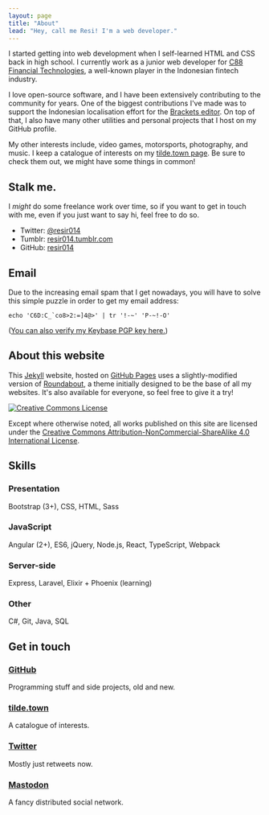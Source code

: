 ```yaml
---
layout: page
title: "About"
lead: "Hey, call me Resi! I'm a web developer."
---
```


I started getting into web development when I self-learned HTML and CSS back in high school. I currently work as a junior web developer for <a href="https://www.c88fin.com/" target="_blank">C88 Financial Technologies</a>, a well-known player in the Indonesian fintech industry.

I love open-source software, and I have been extensively contributing to the community for years. One of the biggest contributions I've made was to support the Indonesian localisation effort for the <a href="http://brackets.io/" target="_blank">Brackets editor</a>. On top of that, I also have many other utilities and personal projects that I host on my GitHub profile.

My other interests include, video games, motorsports, photography, and music. I keep a catalogue of interests on my <a href="https://tilde.town/~resir014/" target="_blank">tilde.town page</a>. Be sure to check them out, we might have some things in common!

## Stalk me.

I *might* do some freelance work over time, so if you want to get in touch with me, even if you just want to say hi, feel free to do so.

* Twitter: [@resir014](https://twitter.com/resir014)
* Tumblr: [resir014.tumblr.com](http://resir014.tumblr.com/)
* GitHub: [resir014](https://github.com/resir014)

## Email

Due to the increasing email spam that I get nowadays, you will have to solve this simple puzzle in order to get my email address:

```
echo 'C6D:C_`co8>2:=]4@>' | tr '!-~' 'P-~!-O'
```

([You can also verify my Keybase PGP key here.](https://keybase.io/resir014))

## About this website

This [Jekyll](https://jekyllrb.com/) website, hosted on [GitHub Pages](https://pages.github.com/) uses a slightly-modified version of [Roundabout](http://blvd.space/roundabout), a theme initially designed to be the base of all my websites. It's also available for everyone, so feel free to give it a try!

<a rel="license" href="http://creativecommons.org/licenses/by-nc-sa/4.0/">
  <img alt="Creative Commons License" style="border-radius:0" src="https://i.creativecommons.org/l/by-nc-sa/4.0/88x31.png" />
</a>

Except where otherwise noted, all works published on this site are licensed under the <a rel="license" href="http://creativecommons.org/licenses/by-nc-sa/4.0/">Creative Commons Attribution-NonCommercial-ShareAlike 4.0 International License</a>.

## Skills

### Presentation
Bootstrap (3+), CSS, HTML, Sass

### JavaScript
Angular (2+), ES6, jQuery, Node.js, React, TypeScript, Webpack

### Server-side
Express, Laravel, Elixir + Phoenix (learning)

### Other
C#, Git, Java, SQL

## Get in touch

### [GitHub](https://github.com/resir014)
Programming stuff and side projects, old and new.

### [tilde.town](https://tilde.town/~resir014/)
A catalogue of interests.

### [Twitter](https://twitter.com/resir014)
Mostly just retweets now.

### [Mastodon](https://tilde.town/~resir014/mastodon/)
A fancy distributed social network.
